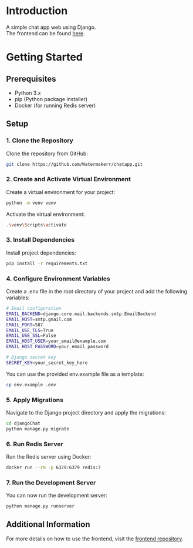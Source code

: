 # Introduction

A simple chat app web using Django.  
The frontend can be found [here](https://github.com/Watermakerr/vueChat).

# Getting Started

## Prerequisites

- Python 3.x
- pip (Python package installer)
- Docker (for running Redis server)

## Setup

### 1. Clone the Repository

Clone the repository from GitHub:

```sh
git clone https://github.com/Watermakerr/chatapp.git
```

### 2. Create and Activate Virtual Environment

Create a virtual environment for your project:

```sh
python -m venv venv
```
Activate the virtual environment:

```sh
.\venv\Scripts\activate
```

### 3. Install Dependencies
Install project dependencies:

```sh
pip install -r requirements.txt
```

### 4. Configure Environment Variables
Create a .env file in the root directory of your project and add the following variables:

```sh
# Email configuration
EMAIL_BACKEND=django.core.mail.backends.smtp.EmailBackend
EMAIL_HOST=smtp.gmail.com
EMAIL_PORT=587
EMAIL_USE_TLS=True
EMAIL_USE_SSL=False
EMAIL_HOST_USER=your_email@example.com
EMAIL_HOST_PASSWORD=your_email_password

# Django secret key
SECRET_KEY=your_secret_key_here
```
You can use the provided env.example file as a template:
```sh
cp env.example .env
```

### 5. Apply Migrations
Navigate to the Django project directory and apply the migrations:

```sh
cd djangoChat
python manage.py migrate
```

### 6. Run Redis Server
Run the Redis server using Docker:

```sh
docker run --rm -p 6379:6379 redis:7
```

### 7. Run the Development Server
You can now run the development server:

```sh
python manage.py runserver
```
## Additional Information
For more details on how to use the frontend, visit the [frontend repository](https://github.com/Watermakerr/vueChat).
